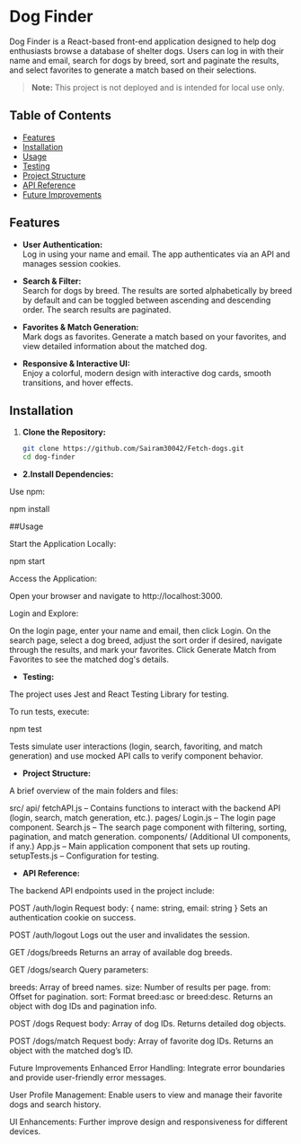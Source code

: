 # Dog Finder

Dog Finder is a React-based front-end application designed to help dog enthusiasts browse a database of shelter dogs. Users can log in with their name and email, search for dogs by breed, sort and paginate the results, and select favorites to generate a match based on their selections.

> **Note:** This project is not deployed and is intended for local use only.

## Table of Contents

- [Features](#features)
- [Installation](#installation)
- [Usage](#usage)
- [Testing](#testing)
- [Project Structure](#project-structure)
- [API Reference](#api-reference)
- [Future Improvements](#future-improvements)
  
## Features

- **User Authentication:**  
  Log in using your name and email. The app authenticates via an API and manages session cookies.

- **Search & Filter:**  
  Search for dogs by breed. The results are sorted alphabetically by breed by default and can be toggled between ascending and descending order. The search results are paginated.

- **Favorites & Match Generation:**  
  Mark dogs as favorites. Generate a match based on your favorites, and view detailed information about the matched dog.

- **Responsive & Interactive UI:**  
  Enjoy a colorful, modern design with interactive dog cards, smooth transitions, and hover effects.

## Installation

1. **Clone the Repository:**

   ```bash
   git clone https://github.com/Sairam30042/Fetch-dogs.git
   cd dog-finder

- **2.Install Dependencies:**  


Use npm:

npm install

##Usage

Start the Application Locally:

npm start

Access the Application:

Open your browser and navigate to http://localhost:3000.

Login and Explore:

On the login page, enter your name and email, then click Login.
On the search page, select a dog breed, adjust the sort order if desired, navigate through the results, and mark your favorites.
Click Generate Match from Favorites to see the matched dog's details.

- **Testing:**  

The project uses Jest and React Testing Library for testing.

To run tests, execute:

npm test

Tests simulate user interactions (login, search, favoriting, and match generation) and use mocked API calls to verify component behavior.

- **Project Structure:**  

A brief overview of the main folders and files:

src/
api/
fetchAPI.js – Contains functions to interact with the backend API (login, search, match generation, etc.).
pages/
Login.js – The login page component.
Search.js – The search page component with filtering, sorting, pagination, and match generation.
components/
(Additional UI components, if any.)
App.js – Main application component that sets up routing.
setupTests.js – Configuration for testing.

- **API Reference:**  

The backend API endpoints used in the project include:

POST /auth/login
Request body: { name: string, email: string }
Sets an authentication cookie on success.

POST /auth/logout
Logs out the user and invalidates the session.

GET /dogs/breeds
Returns an array of available dog breeds.

GET /dogs/search
Query parameters:

breeds: Array of breed names.
size: Number of results per page.
from: Offset for pagination.
sort: Format breed:asc or breed:desc.
Returns an object with dog IDs and pagination info.

POST /dogs
Request body: Array of dog IDs.
Returns detailed dog objects.

POST /dogs/match
Request body: Array of favorite dog IDs.
Returns an object with the matched dog’s ID.

Future Improvements
Enhanced Error Handling:
Integrate error boundaries and provide user-friendly error messages.


User Profile Management:
Enable users to view and manage their favorite dogs and search history.

UI Enhancements:
Further improve design and responsiveness for different devices.

